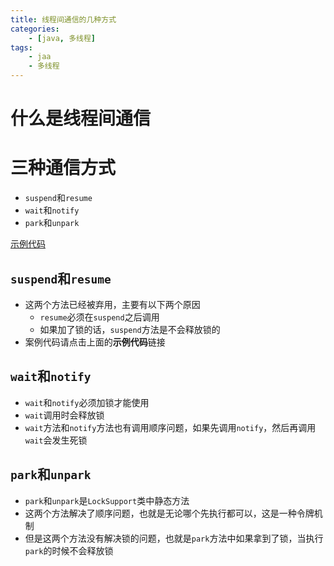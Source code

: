 ```yaml
---
title: 线程间通信的几种方式
categories:
	- [java, 多线程]
tags:
	- jaa
	- 多线程
---
```


# 什么是线程间通信



<!--more-->

# 三种通信方式

* `suspend`和`resume`
* `wait`和`notify`
* `park`和`unpark`

[示例代码](https://gitee.com/Gwei11/code/tree/master/javabase/%E5%A4%9A%E7%BA%BF%E7%A8%8B)

## `suspend`和`resume`

* 这两个方法已经被弃用，主要有以下两个原因
	* `resume`必须在`suspend`之后调用
	* 如果加了锁的话，`suspend`方法是不会释放锁的
* 案例代码请点击上面的**示例代码**链接

## `wait`和`notify`

* `wait`和`notify`必须加锁才能使用
* `wait`调用时会释放锁
* `wait`方法和`notify`方法也有调用顺序问题，如果先调用`notify`，然后再调用`wait`会发生死锁

## `park`和`unpark`

* `park`和`unpark`是`LockSupport`类中静态方法
* 这两个方法解决了顺序问题，也就是无论哪个先执行都可以，这是一种令牌机制
* 但是这两个方法没有解决锁的问题，也就是`park`方法中如果拿到了锁，当执行`park`的时候不会释放锁



